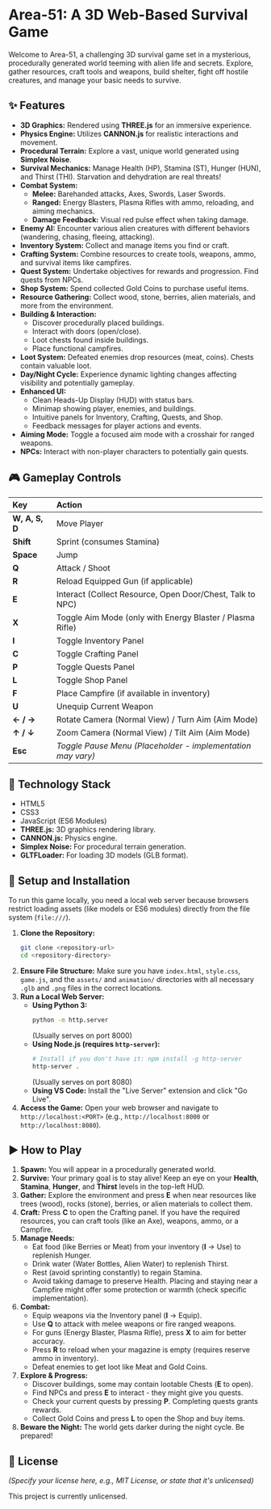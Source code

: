 # Area-51: A 3D Web-Based Survival Game


Welcome to Area-51, a challenging 3D survival game set in a mysterious, procedurally generated world teeming with alien life and secrets. Explore, gather resources, craft tools and weapons, build shelter, fight off hostile creatures, and manage your basic needs to survive.

## ✨ Features

*   **3D Graphics:** Rendered using **THREE.js** for an immersive experience.
*   **Physics Engine:** Utilizes **CANNON.js** for realistic interactions and movement.
*   **Procedural Terrain:** Explore a vast, unique world generated using **Simplex Noise**.
*   **Survival Mechanics:** Manage Health (HP), Stamina (ST), Hunger (HUN), and Thirst (THI). Starvation and dehydration are real threats!
*   **Combat System:**
    *   **Melee:** Barehanded attacks, Axes, Swords, Laser Swords.
    *   **Ranged:** Energy Blasters, Plasma Rifles with ammo, reloading, and aiming mechanics.
    *   **Damage Feedback:** Visual red pulse effect when taking damage.
*   **Enemy AI:** Encounter various alien creatures with different behaviors (wandering, chasing, fleeing, attacking).
*   **Inventory System:** Collect and manage items you find or craft.
*   **Crafting System:** Combine resources to create tools, weapons, ammo, and survival items like campfires.
*   **Quest System:** Undertake objectives for rewards and progression. Find quests from NPCs.
*   **Shop System:** Spend collected Gold Coins to purchase useful items.
*   **Resource Gathering:** Collect wood, stone, berries, alien materials, and more from the environment.
*   **Building & Interaction:**
    *   Discover procedurally placed buildings.
    *   Interact with doors (open/close).
    *   Loot chests found inside buildings.
    *   Place functional campfires.
*   **Loot System:** Defeated enemies drop resources (meat, coins). Chests contain valuable loot.
*   **Day/Night Cycle:** Experience dynamic lighting changes affecting visibility and potentially gameplay.
*   **Enhanced UI:**
    *   Clean Heads-Up Display (HUD) with status bars.
    *   Minimap showing player, enemies, and buildings.
    *   Intuitive panels for Inventory, Crafting, Quests, and Shop.
    *   Feedback messages for player actions and events.
*   **Aiming Mode:** Toggle a focused aim mode with a crosshair for ranged weapons.
*   **NPCs:** Interact with non-player characters to potentially gain quests.

## 🎮 Gameplay Controls

| Key          | Action                                                        |
| :----------- | :------------------------------------------------------------ |
| **W, A, S, D** | Move Player                                                   |
| **Shift**    | Sprint (consumes Stamina)                                     |
| **Space**    | Jump                                                          |
| **Q**        | Attack / Shoot                                                |
| **R**        | Reload Equipped Gun (if applicable)                           |
| **E**        | Interact (Collect Resource, Open Door/Chest, Talk to NPC)     |
| **X**        | Toggle Aim Mode (only with Energy Blaster / Plasma Rifle)     |
| **I**        | Toggle Inventory Panel                                        |
| **C**        | Toggle Crafting Panel                                         |
| **P**        | Toggle Quests Panel                                           |
| **L**        | Toggle Shop Panel                                             |
| **F**        | Place Campfire (if available in inventory)                    |
| **U**        | Unequip Current Weapon                                        |
| **← / →**    | Rotate Camera (Normal View) / Turn Aim (Aim Mode)           |
| **↑ / ↓**    | Zoom Camera (Normal View) / Tilt Aim (Aim Mode)             |
| **Esc**      | *Toggle Pause Menu (Placeholder - implementation may vary)* |

## 🔧 Technology Stack

*   HTML5
*   CSS3
*   JavaScript (ES6 Modules)
*   **THREE.js:** 3D graphics rendering library.
*   **CANNON.js:** Physics engine.
*   **Simplex Noise:** For procedural terrain generation.
*   **GLTFLoader:** For loading 3D models (GLB format).

## 🚀 Setup and Installation

To run this game locally, you need a local web server because browsers restrict loading assets (like models or ES6 modules) directly from the file system (`file:///`).

1.  **Clone the Repository:**
    ```bash
    git clone <repository-url>
    cd <repository-directory>
    ```
2.  **Ensure File Structure:** Make sure you have `index.html`, `style.css`, `game.js`, and the `assets/` and `animation/` directories with all necessary `.glb` and `.png` files in the correct locations.
3.  **Run a Local Web Server:**
    *   **Using Python 3:**
        ```bash
        python -m http.server
        ```
        (Usually serves on port 8000)
    *   **Using Node.js (requires `http-server`):**
        ```bash
        # Install if you don't have it: npm install -g http-server
        http-server .
        ```
        (Usually serves on port 8080)
    *   **Using VS Code:** Install the "Live Server" extension and click "Go Live".
4.  **Access the Game:** Open your web browser and navigate to `http://localhost:<PORT>` (e.g., `http://localhost:8000` or `http://localhost:8080`).

## ▶️ How to Play

1.  **Spawn:** You will appear in a procedurally generated world.
2.  **Survive:** Your primary goal is to stay alive! Keep an eye on your **Health**, **Stamina**, **Hunger**, and **Thirst** levels in the top-left HUD.
3.  **Gather:** Explore the environment and press **E** when near resources like trees (wood), rocks (stone), berries, or alien materials to collect them.
4.  **Craft:** Press **C** to open the Crafting panel. If you have the required resources, you can craft tools (like an Axe), weapons, ammo, or a Campfire.
5.  **Manage Needs:**
    *   Eat food (like Berries or Meat) from your inventory (**I** -> Use) to replenish Hunger.
    *   Drink water (Water Bottles, Alien Water) to replenish Thirst.
    *   Rest (avoid sprinting constantly) to regain Stamina.
    *   Avoid taking damage to preserve Health. Placing and staying near a Campfire might offer some protection or warmth (check specific implementation).
6.  **Combat:**
    *   Equip weapons via the Inventory panel (**I** -> Equip).
    *   Use **Q** to attack with melee weapons or fire ranged weapons.
    *   For guns (Energy Blaster, Plasma Rifle), press **X** to aim for better accuracy.
    *   Press **R** to reload when your magazine is empty (requires reserve ammo in inventory).
    *   Defeat enemies to get loot like Meat and Gold Coins.
7.  **Explore & Progress:**
    *   Discover buildings, some may contain lootable Chests (**E** to open).
    *   Find NPCs and press **E** to interact - they might give you quests.
    *   Check your current quests by pressing **P**. Completing quests grants rewards.
    *   Collect Gold Coins and press **L** to open the Shop and buy items.
8.  **Beware the Night:** The world gets darker during the night cycle. Be prepared!


## 📜 License

*(Specify your license here, e.g., MIT License, or state that it's unlicensed)*

This project is currently unlicensed.